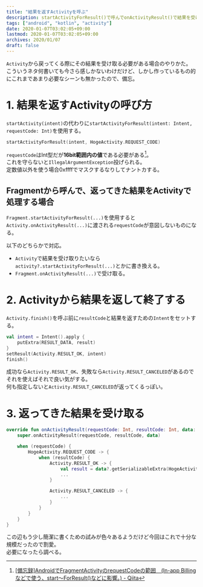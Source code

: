 ```yaml
---
title: "結果を返すActivityを呼ぶ"
description: startActivityForResult()で呼んでonActivityResult()で結果を受け取る。
tags: ["android", "kotlin", "activity"]
date: 2020-01-07T03:02:05+09:00
lastmod: 2020-01-07T03:02:05+09:00
archives: 2020/01/07
draft: false
---
```


`Activity`から戻ってくる際にその結果を受け取る必要がある場合のやりかた。  
こういうネタ何書いても今さら感しかないわけだけど、しかし作っているもの的にこれまであまり必要なシーンも無かったので、備忘。

# 1. 結果を返すActivityの呼び方

`startActivity(intent)`の代わりに`startActivityForResult(intent: Intent, requestCode: Int)`を使用する。

```kt
startActivityForResult(intent, HogeActivity.REQUEST_CODE)
```

`requestCode`はInt型だが**16bit範囲内の値**である必要がある[^1]。  
これを守らないと`IllegalArgumentException`投げられる。  
定数値以外を使う場合0xffffでマスクするなりしてナントカする。

## Fragmentから呼んで、返ってきた結果をActivityで処理する場合

`Fragment.startActivityForResult(...)`を使用すると`Activity.onActivityResult(...)`に渡される`requestCode`が意図しないものになる。

以下のどちらかで対応。

- `Activity`で結果を受け取りたいなら`activity?.startActivityForResult(...)`とかに書き換える。
- `Fragment.onActivityResult(...)`で受け取る。


# 2. Activityから結果を返して終了する

`Activity.finish()`を呼ぶ前に`resultCode`と結果を返すための`Intent`をセットする。

```kt
val intent = Intent().apply {
    putExtra(RESULT_DATA, result)
}
setResult(Activity.RESULT_OK, intent)
finish()
```

成功なら`Activity.RESULT_OK`、失敗なら`Activity.RESULT_CANCELED`があるのでそれを使えばそれで良い気がする。  
何も指定しないと`Activity.RESULT_CANCELED`が返ってくるっぽい。

# 3. 返ってきた結果を受け取る

```kt
override fun onActivityResult(requestCode: Int, resultCode: Int, data: Intent?) {
    super.onActivityResult(requestCode, resultCode, data)

    when (requestCode) {
        HogeActivity.REQUEST_CODE -> {
            when (resultCode) {
                Activity.RESULT_OK -> {
                    val result = data?.getSerializableExtra(HogeActivity.RESULT_DATA) as? HogeResult
                    ...
                }

                Activity.RESULT_CANCELED -> {
                    ...
                }
            }
        }
    }
}
```

この辺もう少し簡潔に書くための試みが色々あるようだけど今回はこれで十分な規模だったので割愛。  
必要になったら調べる。

[^1]: [[備忘録]AndroidでFragmentActivityのrequestCodeの範囲　(In-app Billingなどで使う、start～ForResult()などに影響。) - Qiita](https://qiita.com/toris-birds/items/7deae66318e093b42ee6)
